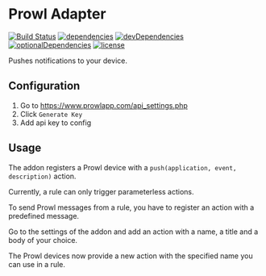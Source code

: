 # Prowl Adapter

[![Build Status](https://travis-ci.org/tim-hellhake/prowl-adapter.svg?branch=master)](https://travis-ci.org/tim-hellhake/prowl-adapter)
[![dependencies](https://david-dm.org/tim-hellhake/prowl-adapter.svg)](https://david-dm.org/tim-hellhake/prowl-adapter)
[![devDependencies](https://david-dm.org/tim-hellhake/prowl-adapter/dev-status.svg)](https://david-dm.org/tim-hellhake/prowl-adapter?type=dev)
[![optionalDependencies](https://david-dm.org/tim-hellhake/prowl-adapter/optional-status.svg)](https://david-dm.org/tim-hellhake/prowl-adapter?type=optional)
[![license](https://img.shields.io/badge/license-MPL--2.0-blue.svg)](LICENSE)

Pushes notifications to your device.

## Configuration
1. Go to https://www.prowlapp.com/api_settings.php
2. Click `Generate Key`
3. Add api key to config

## Usage
The addon registers a Prowl device with a `push(application, event, description)` action.

Currently, a rule can only trigger parameterless actions.

To send Prowl messages from a rule, you have to register an action with a predefined message.

Go to the settings of the addon and add an action with a name, a title and a body of your choice.

The Prowl devices now provide a new action with the specified name you can use in a rule.
